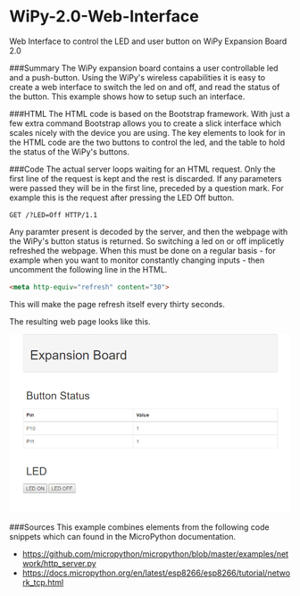 # WiPy-2.0-Web-Interface
Web Interface to control the LED and user button on WiPy Expansion Board 2.0

###Summary
The WiPy expansion board contains a user controllable led and a push-button. Using the WiPy's wireless capabilities it is easy to create a web interface to switch the led on and off, and read the status of the button. This example shows how to setup such an interface.

###HTML
The HTML code is based on the Bootstrap framework. With just a few extra command Bootstrap allows you to create a slick interface which scales nicely with the device you are using. The key elements to look for in the HTML code are the two buttons to control the led, and the table to hold the status of the WiPy's buttons.

###Code
The actual server loops waiting for an HTML request. Only the first line of the request is kept and the rest is discarded. If any parameters were passed they will be in the first line, preceded by a question mark. For example this is the request after pressing the LED Off button.
```
GET /?LED=Off HTTP/1.1
```
Any paramter present is decoded by the server, and then the webpage with the WiPy's button status is returned. So switching a led on or off implicetly refreshed the webpage. When this must be done on a regular basis - for example when you want to monitor constantly changing inputs - then uncomment the following line in the HTML.
```html
<meta http-equiv="refresh" content="30">
```
This will make the page refresh itself every thirty seconds.

The resulting web page looks like this.

![](https://github.com/erikdelange/WiPy-2.0-Web-Interface/blob/master/ui.png)

###Sources
This example combines elements from the following code snippets which can found in the MicroPython documentation.

* <https://github.com/micropython/micropython/blob/master/examples/network/http_server.py>
* <https://docs.micropython.org/en/latest/esp8266/esp8266/tutorial/network_tcp.html>
